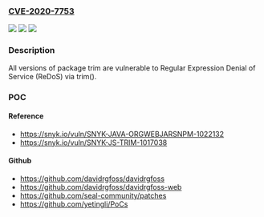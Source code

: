 ### [CVE-2020-7753](https://cve.mitre.org/cgi-bin/cvename.cgi?name=CVE-2020-7753)
![](https://img.shields.io/static/v1?label=Product&message=trim&color=blue)
![](https://img.shields.io/static/v1?label=Version&message=0%20&color=brightgreen)
![](https://img.shields.io/static/v1?label=Vulnerability&message=Regular%20Expression%20Denial%20of%20Service%20(ReDoS)&color=brightgreen)

### Description

All versions of package trim are vulnerable to Regular Expression Denial of Service (ReDoS) via trim().

### POC

#### Reference
- https://snyk.io/vuln/SNYK-JAVA-ORGWEBJARSNPM-1022132
- https://snyk.io/vuln/SNYK-JS-TRIM-1017038

#### Github
- https://github.com/davidrgfoss/davidrgfoss
- https://github.com/davidrgfoss/davidrgfoss-web
- https://github.com/seal-community/patches
- https://github.com/yetingli/PoCs

